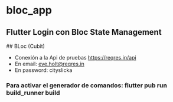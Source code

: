 # bloc_app
## Flutter Login con Bloc State Management
## BLoc (Cubit)
- Conexión a la Api de pruebas https://reqres.in/api
- En email: eve.holt@reqres.in
- En password: cityslicka

### Para activar el generador de comandos: flutter pub run build_runner build
